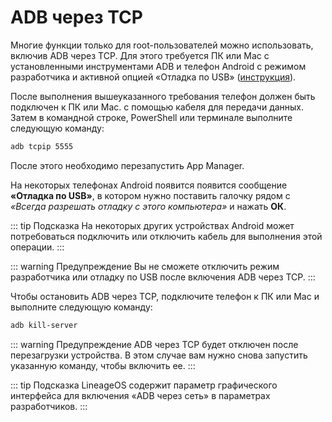 # ADB через TCP

Многие функции только для root-пользователей можно использовать, включив ADB через TCP. Для этого требуется ПК или Mac с установленными инструментами ADB и телефон Android с режимом разработчика и активной опцией «Отладка по USB» ([инструкция][1]).

После выполнения вышеуказанного требования телефон должен быть подключен к ПК или Mac. с помощью кабеля для передачи данных. Затем в командной строке, PowerShell или терминале выполните следующую команду:

``` sh
adb tcpip 5555
```

После этого необходимо перезапустить App Manager.

На некоторых телефонах Android появится появится сообщение **«Отладка по USB»**, в котором нужно поставить галочку рядом с _«Всегда разрешать отладку с этого компьютера»_ и нажать **ОК**.

::: tip Подсказка
На некоторых других устройствах Android может потребоваться подключить или отключить кабель для выполнения этой операции.
:::

::: warning Предупреждение
Вы не сможете отключить режим разработчика или отладку по USB после включения ADB через TCP.
:::

Чтобы остановить ADB через TCP, подключите телефон к ПК или Mac и выполните следующую команду:

```sh
adb kill-server
```

::: warning Предупреждение
ADB через TCP будет отключен после перезагрузки устройства. В этом случае вам нужно снова запустить указанную команду, чтобы включить ее.
:::

::: tip Подсказка
LineageOS содержит параметр графического интерфейса для включения «ADB через сеть» в параметрах разработчиков.
:::

[1]: https://www.xda-developers.com/install-adb-windows-macos-linux/
